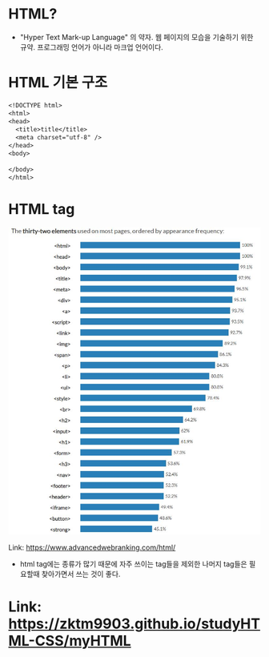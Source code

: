 # HTML?
- "Hyper Text Mark-up Language" 의 약자. 웹 페이지의 모습을 기술하기 위한 규약. 프로그래밍 언어가 아니라 마크업 언어이다.

# HTML 기본 구조
```
<!DOCTYPE html>
<html>
<head>
  <title>title</title>
  <meta charset="utf-8" />
</head>
<body>

</body>
</html>
```

# HTML tag
<img src="./IMG/tag_rank.jpg" width="600">


Link: https://www.advancedwebranking.com/html/

- html tag에는 종류가 많기 때문에 자주 쓰이는 tag들을 제외한 나머지 tag들은 필요할때 찾아가면서 쓰는 것이 좋다.

# Link: https://zktm9903.github.io/studyHTML-CSS/myHTML